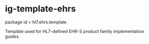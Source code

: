 # ig-template-ehrs

package id = hl7.ehrs.template

Template used for HL7-defined EHR-S product family implementation guides.